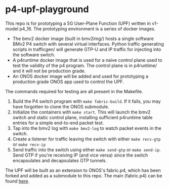 # p4-upf-playground
This repo is for prototyping a 5G User-Plane Function (UPF) written in v1-model p4_16. The prototyping environment is a series of docker images. 
* The bmv2 docker image (built in bmv2img/) hosts a single software BMv2 P4 switch with several virtual interfaces. Python traffic generating scripts in trafficgen/ will generate GTP-U and IP traffic for injecting into the software switch.
* A p4runtime docker image that is used for a naive control plane used to test the validity of the p4 program. The control plane is in p4runtime/ and it will not be production grade.
* An ONOS docker image will be added and used for prototyping a production grade ONOS app used to control the UPF.

The commands required for testing are all present in the Makefile.
1. Build the P4 switch program with `make fabric-build`. If it fails, you may have forgotten to clone the ONOS submodule. 
2. Initialize the containers with `make start`. This will launch the bmv2 switch and static control plane, installing sufficient p4runtime table entries for a simple end-to-end packet test. 
3. Tap into the bmv2 log with `make bmv2-log` to watch packet events in the switch.
4. Create a listener for traffic leaving the switch with either `make recv-gtp` or `make recv-ip`
5. Send traffic into the switch using either `make send-gtp` or `make send-ip`. Send GTP if you're receiving IP (and vice versa) since the switch encapsulates and decapsulates GTP tunnels.

The UPF will be built as an extension to ONOS's fabric.p4, which has been forked and added as a submodule to this repo. The main (fabric.p4) can be found [here](https://github.com/robertmacdavid/onos/tree/master/pipelines/fabric/impl/src/main/resources).
